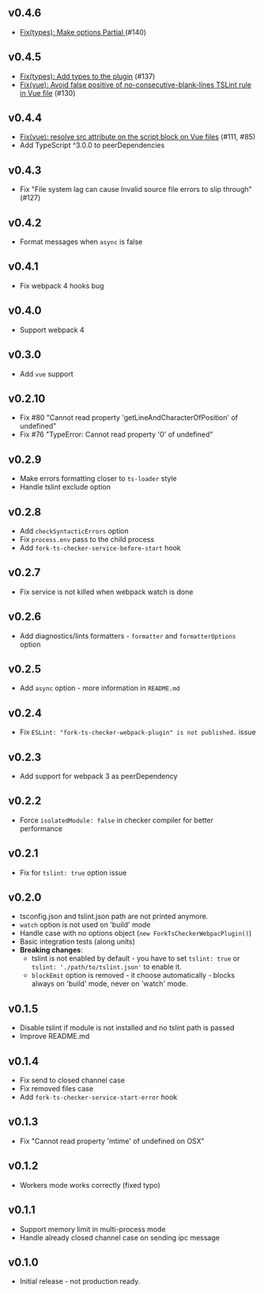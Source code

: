 ## v0.4.6

 * [Fix(types): Make options Partial<Options> ](https://github.com/Realytics/fork-ts-checker-webpack-plugin/pull/141) (#140)

## v0.4.5

 * [Fix(types): Add types to the plugin](https://github.com/Realytics/fork-ts-checker-webpack-plugin/pull/139) (#137)
 * [Fix(vue): Avoid false positive of no-consecutive-blank-lines TSLint rule in Vue file](https://github.com/Realytics/fork-ts-checker-webpack-plugin/pull/138) (#130)

## v0.4.4

 * [Fix(vue): resolve src attribute on the script block on Vue files](https://github.com/Realytics/fork-ts-checker-webpack-plugin/pull/130) (#111, #85)
 * Add TypeScript ^3.0.0 to peerDependencies

## v0.4.3
 * Fix "File system lag can cause Invalid source file errors to slip through" (#127)

## v0.4.2
 * Format messages when `async` is false

## v0.4.1
 * Fix webpack 4 hooks bug

## v0.4.0
 * Support webpack 4

## v0.3.0
 * Add `vue` support

## v0.2.10
 * Fix #80 "Cannot read property 'getLineAndCharacterOfPosition' of undefined"
 * Fix #76 "TypeError: Cannot read property '0' of undefined"

## v0.2.9
 * Make errors formatting closer to `ts-loader` style
 * Handle tslint exclude option

## v0.2.8
 * Add `checkSyntacticErrors` option
 * Fix `process.env` pass to the child process
 * Add `fork-ts-checker-service-before-start` hook

## v0.2.7
 * Fix service is not killed when webpack watch is done

## v0.2.6
 * Add diagnostics/lints formatters - `formatter` and `formatterOptions` option

## v0.2.5
 * Add `async` option - more information in `README.md`

## v0.2.4
 * Fix `ESLint: "fork-ts-checker-webpack-plugin" is not published.` issue

## v0.2.3
 * Add support for webpack 3 as peerDependency

## v0.2.2
 * Force `isolatedModule: false` in checker compiler for better performance

## v0.2.1
 * Fix for `tslint: true` option issue

## v0.2.0
 * tsconfig.json and tslint.json path are not printed anymore.
 * `watch` option is not used on 'build' mode
 * Handle case with no options object (`new ForkTsCheckerWebpacPlugin()`)
 * Basic integration tests (along  units)
 * **Breaking changes**:
   * tslint is not enabled by default - you have to set `tslint: true` or `tslint: './path/to/tslint.json'` to enable it.
   * `blockEmit` option is removed - it choose automatically - blocks always on 'build' mode, never on 'watch' mode.

## v0.1.5
 * Disable tslint if module is not installed and no tslint path is passed
 * Improve README.md

## v0.1.4
 * Fix send to closed channel case
 * Fix removed files case
 * Add `fork-ts-checker-service-start-error` hook

## v0.1.3
 * Fix "Cannot read property 'mtime' of undefined on OSX"

## v0.1.2
 * Workers mode works correctly (fixed typo)

## v0.1.1
 * Support memory limit in multi-process mode
 * Handle already closed channel case on sending ipc message

## v0.1.0
 * Initial release - not production ready.
